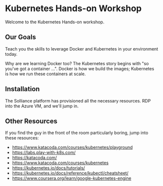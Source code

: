 Kubernetes Hands-on Workshop
============================

Welcome to the Kubernetes Hands-on workshop.


Our Goals
---------

Teach you the skills to leverage Docker and Kubernetes in your environment today.

Why are we learning Docker too?  The Kubernetes story begins with "so you've got a container ...".  Docker is how we build the images; Kubernetes is how we run these containers at scale.


Installation
------------

The Solliance platform has provisioned all the necessary resources.  RDP into the Azure VM, and we'll jump in.


Other Resources
---------------

If you find the guy in the front of the room particularly boring, jump into these resources:

- https://www.katacoda.com/courses/kubernetes/playground
- https://labs.play-with-k8s.com/
- https://katacoda.com/
- https://www.katacoda.com/courses/kubernetes
- https://kubernetes.io/docs/tutorials/
- https://kubernetes.io/docs/reference/kubectl/cheatsheet/
- https://www.coursera.org/learn/google-kubernetes-engine
